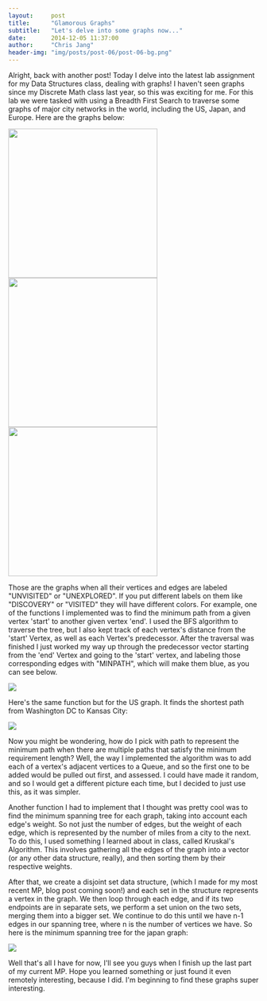 ```yaml
---
layout:     post
title:      "Glamorous Graphs"
subtitle:   "Let's delve into some graphs now..."
date:       2014-12-05 11:37:00
author:     "Chris Jang"
header-img: "img/posts/post-06/post-06-bg.png"
---
```


<p>Alright, back with another post! Today I delve into the latest lab assignment for my Data Structures class, dealing with graphs! I haven't seen graphs since my Discrete Math class last year, so this was exciting for me. For this lab we were tasked with using a Breadth First Search to traverse some graphs of major city networks in the world, including the US, Japan, and Europe. Here are the graphs below: </p>

<p> <img class="img-responsive" src="{{ site.baseurl }}/img/posts/post-06/united-states-mst.png" align="middle" style="width:300px"> <img class="img-responsive" src="{{ site.baseurl }}/img/posts/post-06/europe.png" align="middle" style="width:300px"> <img class="img-responsive" src="{{ site.baseurl }}/img/posts/post-06/japan.png" align="middle" style="width:300px"> </p>

<p> Those are the graphs when all their vertices and edges are labeled "UNVISITED" or "UNEXPLORED". If you put different labels on them like "DISCOVERY" or "VISITED" they will have different colors. For example, one of the functions I implemented was to find the minimum path from a given vertex 'start' to another given vertex 'end'. I used the BFS algorithm to traverse the tree, but I also kept track of each vertex's distance from the 'start' Vertex, as well as each Vertex's predecessor. After the traversal was finished I just worked my way up through the predecessor vector starting from the 'end' Vertex and going to the 'start' vertex, and labeling those corresponding edges with "MINPATH", which will make them blue, as you can see below. </p>

<img class="img-responsive" src="{{ site.baseurl }}/img/posts/post-06/shortest-path-europe.png" align="middle">

<p>Here's the same function but for the US graph. It finds the shortest path from Washington DC to Kansas City:</p>

<img class="img-responsive" src="{{ site.baseurl }}/img/posts/post-06/shortest-path-us.png" align="middle">

<p> Now you might be wondering, how do I pick with path to represent the minimum path when there are multiple paths that satisfy the minimum requirement length? Well, the way I implemented the algorithm was to add each of a vertex's adjacent vertices to a Queue, and so the first one to be added would be pulled out first, and assessed. I could have made it random, and so I would get a different picture each time, but I decided to just use this, as it was simpler. </p>

<p>Another function I had to implement that I thought was pretty cool was to find the minimum spanning tree for each graph, taking into account each edge's weight. So not just the number of edges, but the weight of each edge, which is represented by the number of miles from a city to the next. To do this, I used something I learned about in class, called Kruskal's Algorithm. This involves gathering all the edges of the graph into a vector (or any other data structure, really), and then sorting them by their respective weights. </p>

<p> After that, we create a disjoint set data structure, (which I made for my most recent MP, blog post coming soon!) and each set in the structure represents a vertex in the graph. We then loop through each edge, and if its two endpoints are in separate sets, we perform a set union on the two sets, merging them into a bigger set. We continue to do this until we have n-1 edges in our spanning tree, where n is the number of vertices we have. So here is the minimum spanning tree for the japan graph: </p>

<img class="img-responsive" src="{{ site.baseurl }}/img/posts/post-06/kruskal-japan.png" align="middle">

<p>Well that's all I have for now, I'll see you guys when I finish up the last part of my current MP. Hope you learned something or just found it even remotely interesting, because I did. I'm beginning to find these graphs super interesting.</p>
